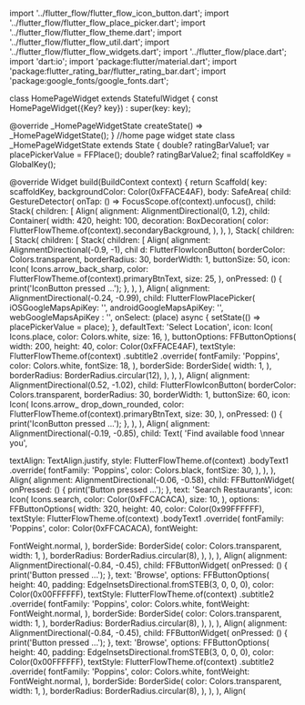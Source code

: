import '../flutter_flow/flutter_flow_icon_button.dart'; import '../flutter_flow/flutter_flow_place_picker.dart'; import '../flutter_flow/flutter_flow_theme.dart'; import '../flutter_flow/flutter_flow_util.dart'; import '../flutter_flow/flutter_flow_widgets.dart'; import '../flutter_flow/place.dart'; import 'dart:io'; import 'package:flutter/material.dart'; import 'package:flutter_rating_bar/flutter_rating_bar.dart'; import 'package:google_fonts/google_fonts.dart';

class HomePageWidget extends StatefulWidget { const HomePageWidget({Key? key}) : super(key: key);

@override _HomePageWidgetState createState() => _HomePageWidgetState(); } //home page widget state class _HomePageWidgetState extends State { double? ratingBarValue1; var placePickerValue = FFPlace(); double? ratingBarValue2; final scaffoldKey = GlobalKey();

@override Widget build(BuildContext context) { return Scaffold( key: scaffoldKey, backgroundColor: Color(0xFFACE4AF), body: SafeArea( child: GestureDetector( onTap: () => FocusScope.of(context).unfocus(), child: Stack( children: [ Align( alignment: AlignmentDirectional(0, 1.2), child: Container( width: 420, height: 100, decoration: BoxDecoration( color: FlutterFlowTheme.of(context).secondaryBackground, ), ), ), Stack( children: [ Stack( children: [ Stack( children: [ Align( alignment: AlignmentDirectional(-0.9, -1), chil
d: FlutterFlowIconButton( borderColor: Colors.transparent, borderRadius: 30, borderWidth: 1, buttonSize: 50, icon: Icon( Icons.arrow_back_sharp, color: FlutterFlowTheme.of(context).primaryBtnText, size: 25, ), 
onPressed: () { print('IconButton pressed ...'); }, ), ), Align( alignment: AlignmentDirectional(-0.24, -0.99), child: FlutterFlowPlacePicker( iOSGoogleMapsApiKey: '', androidGoogleMapsApiKey: '', webGoogleMapsApiKey
: '', onSelect: (place) async { setState(() => placePickerValue = place); }, defaultText: 'Select Location', icon: Icon( Icons.place, color: Colors.white, size: 16, ), buttonOptions: FFButtonOptions( width: 200, 
height: 40, color: Color(0xFFACE4AF), textStyle: FlutterFlowTheme.of(context) .subtitle2 .override( fontFamily: 'Poppins', color: Colors.white, fontSize: 18, ), borderSide: BorderSide( width: 1, ), borderRadius: BorderRadius.circular(12), ), ), ), Align( alignment: AlignmentDirectional(0.52, -1.02), child: FlutterFlowIconButton( borderColor: Colors.transparent, borderRadius: 30, borderWidth: 1, buttonSize: 60, icon: Icon( Icons.arrow_
drop_down_rounded, color: FlutterFlowTheme.of(context).primaryBtnText,
size: 30, ), onPressed: () { print('IconButton pressed ...'); }, ), ), Align( alignment: AlignmentDirectional(-0.19, -0.85), child: Text( 'Find available food \nnear you', 

textAlign: TextAlign.justify, style: FlutterFlowTheme.of(context) .bodyText1 .override( fontFamily: 'Poppins', color: Colors.black, fontSize: 30, ), ), ), Align( alignment: AlignmentDirectional(-0.06, -0.58), child: FFButtonWidget( onPressed: () { print('Button pressed ...'); }, text: 'Search Restaurants', icon: Icon( Icons.search, color: Color(0xFFCACACA), size: 10, ), options: FFButtonOptions( width: 320, height: 40, color: Color(0x99FFFFFF), textStyle: FlutterFlowTheme.of(context) .bodyText1 .override( fontFamily: 'Poppins', color: Color(0xFFCACACA), fontWeight:

FontWeight.normal, ), borderSide: BorderSide( color: Colors.transparent, width: 1, ), borderRadius: BorderRadius.circular(8), ), ), ), Align( alignment: AlignmentDirectional(-0.84, -0.45), child: FFButtonWidget( onPressed: () {
print('Button pressed ...'); }, 
text: 'Browse', options: FFButtonOptions( height: 40, padding: EdgeInsetsDirectional.fromSTEB(3, 0, 0, 0), color: Color(0x00FFFFFF), textStyle: FlutterFlowTheme.of(context) .subtitle2 .override( fontFamily: 'Poppins', 
color: Colors.white, fontWeight: 
FontWeight.normal, ), borderSide: BorderSide( color: Colors.transparent, width: 1, ), borderRadius: BorderRadius.circular(8), ), ), ), Align( alignment: AlignmentDirectional(-0.84, -0.45), child: FFButtonWidget( onPressed: () { print('Button pressed ...'); }, 
text: 'Browse', options: FFButtonOptions( height: 40, padding: EdgeInsetsDirectional.fromSTEB(3, 0, 0, 0), color: Color(0x00FFFFFF), textStyle: FlutterFlowTheme.of(context) .subtitle2 .override( fontFamily: 'Poppins', color: Colors.white, 
fontWeight: FontWeight.normal, ), borderSide: BorderSide( color: Colors.transparent, width: 1, ), borderRadius: BorderRadius.circular(8), ), ), ), Align(


